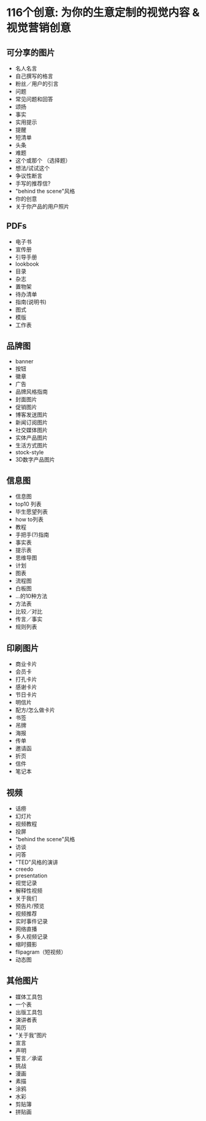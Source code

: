 # 116个创意: 为你的生意定制的视觉内容 & 视觉营销创意

## 可分享的图片

- 名人名言
- 自己撰写的格言
- 粉丝／用户的引言
- 问题
- 常见问题和回答
- 颂扬
- 事实
- 实用提示
- 提醒
- 短清单
- 头条
- 难题
- 这个或那个 （选择题）
- 想法/试试这个
- 争议性断言
- 手写的推荐信?
- "behind the scene"风格
- 你的创意
- 关于你产品的用户照片

## PDFs

- 电子书
- 宣传册
- 引导手册
- lookbook
- 目录
- 杂志
- 置物架
- 待办清单
- 指南(说明书)
- 图式
- 模版
- 工作表

## 品牌图

- banner
- 按钮
- 徽章
- 广告
- 品牌风格指南
- 封面图片
- 促销图片
- 博客发送图片
- 新闻订阅图片
- 社交媒体图片
- 实体产品图片
- 生活方式图片
- stock-style
- 3D数字产品图片

## 信息图

- 信息图
- top10 列表
- 毕生愿望列表
- how to列表
- 教程
- 手把手(?)指南
- 事实表
- 提示表
- 思维导图
- 计划
- 图表
- 流程图
- 白板图
- ...的10种方法
- 方法表
- 比较／对比
- 传言／事实
- 规则列表

## 印刷图片

- 商业卡片
- 会员卡
- 打孔卡片
- 感谢卡片
- 节日卡片
- 明信片
- 配方/怎么做卡片
- 书签
- 吊牌
- 海报
- 传单
- 邀请函
- 折页
- 信件
- 笔记本

## 视频

- 话痨
- 幻灯片
- 视频教程
- 投屏
- "behind the scene"风格
- 访谈
- 问答
- "TED"风格的演讲
- creedo
- presentation
- 视觉记录
- 解释性视频
- 关于我们
- 预告片/预览
- 视频推荐
- 实时事件记录
- 网络直播
- 多人视频记录
- 缩时摄影
- flipagram（短视频）
- 动态图

## 其他图片

- 媒体工具包
- 一个表
- 出版工具包
- 演讲者表
- 简历
- “关于我”图片
- 宣言
- 声明
- 誓言／承诺
- 挑战
- 漫画
- 素描
- 涂鸦
- 水彩
- 剪贴簿
- 拼贴画
